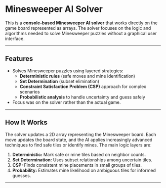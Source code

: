 # Minesweeper AI Solver 

This is a **console-based Minesweeper AI solver** that works directly on the game board represented as arrays. The solver focuses on the logic and algorithms needed to solve Minesweeper puzzles without a graphical user interface.

---

## Features

- Solves Minesweeper puzzles using layered strategies:
  - **Deterministic rules** (safe moves and mine identification)
  - **Set Determination** (subset elimination)
  - **Constraint Satisfaction Problem (CSP)** approach for complex scenarios
  - **Probabilistic analysis** to handle uncertainty and guess safely
- Focus was on the solver rather than the actual game.

---

## How It Works

The solver updates a 2D array representing the Minesweeper board. Each move updates the board state, and the AI applies increasingly advanced techniques to find safe tiles or identify mines. The main logic layers are:

1. **Deterministic:** Mark safe or mine tiles based on neighbor counts.
2. **Set Determination:** Uses subset relationships among uncertain tiles.
3. **CSP:** Finds consistent mine placements in small groups of tiles.
4. **Probability:** Estimates mine likelihood on ambiguous tiles for informed guesses.

---
